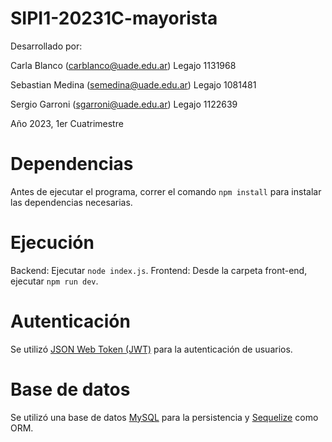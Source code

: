 # SIPI1-20231C-mayorista


Desarrollado por:

Carla Blanco (carblanco@uade.edu.ar)
Legajo 1131968

Sebastian Medina (semedina@uade.edu.ar)
Legajo 1081481

Sergio Garroni (sgarroni@uade.edu.ar)
Legajo 1122639


Año 2023, 1er Cuatrimestre

# Dependencias
Antes de ejecutar el programa, correr el comando `npm install` para instalar las dependencias necesarias.

# Ejecución
Backend: Ejecutar `node index.js`.
Frontend: Desde la carpeta front-end, ejecutar `npm run dev`.

# Autenticación
Se utilizó [JSON Web Token (JWT)](https://jwt.io/introduction) para la autenticación de usuarios.

# Base de datos
Se utilizó una base de datos [MySQL](https://www.mysql.com/) para la persistencia y [Sequelize](https://sequelize.org/) como ORM. 